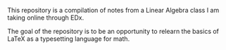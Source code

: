 This repository is a compilation of notes from a Linear Algebra class I am taking online through EDx.

The goal of the repository is to be an opportunity to relearn the basics of LaTeX as a typesetting language for math.